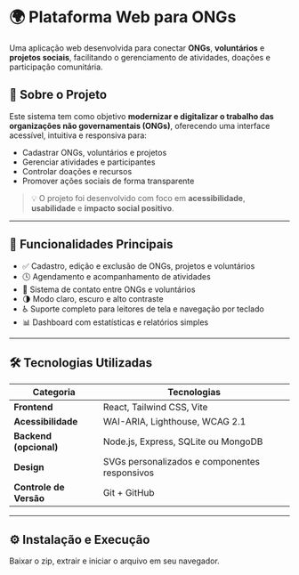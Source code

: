 # 🌍 Plataforma Web para ONGs

Uma aplicação web desenvolvida para conectar **ONGs**, **voluntários** e **projetos sociais**, facilitando o gerenciamento de atividades, doações e participação comunitária.

## 📖 Sobre o Projeto

Este sistema tem como objetivo **modernizar e digitalizar o trabalho das organizações não governamentais (ONGs)**, oferecendo uma interface acessível, intuitiva e responsiva para:

- Cadastrar ONGs, voluntários e projetos
- Gerenciar atividades e participantes
- Controlar doações e recursos
- Promover ações sociais de forma transparente

> 💡 O projeto foi desenvolvido com foco em **acessibilidade**, **usabilidade** e **impacto social positivo**.

---

## 🧩 Funcionalidades Principais

- ✅ Cadastro, edição e exclusão de ONGs, projetos e voluntários  
- 🕓 Agendamento e acompanhamento de atividades  
- 💬 Sistema de contato entre ONGs e voluntários  
- 🌗 Modo claro, escuro e alto contraste  
- ♿ Suporte completo para leitores de tela e navegação por teclado  
- 📊 Dashboard com estatísticas e relatórios simples  

---

## 🛠️ Tecnologias Utilizadas

| Categoria | Tecnologias |
|------------|--------------|
| **Frontend** | React, Tailwind CSS, Vite |
| **Acessibilidade** | WAI-ARIA, Lighthouse, WCAG 2.1 |
| **Backend (opcional)** | Node.js, Express, SQLite ou MongoDB |
| **Design** | SVGs personalizados e componentes responsivos |
| **Controle de Versão** | Git + GitHub |

---

## ⚙️ Instalação e Execução

Baixar o zip, extrair e iniciar o arquivo em seu navegador.

